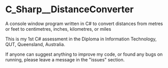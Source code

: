 # C_Sharp__DistanceConverter
A console window program written in C# to convert distances from metres or feet to centimetres, inches, kilometres, or miles

This is my 1st C# assessment in the Diploma in Information Technology, QUT, Queensland, Australia. 

If anyone can suggest anything to improve my code, or found any bugs on running, please leave a message in the "issues" section.
